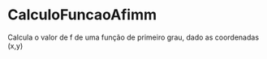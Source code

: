 # CalculoFuncaoAfimm
Calcula o valor de f de uma função de primeiro grau, dado as coordenadas (x,y)
